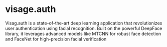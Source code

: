 # visage.auth
Visag.auth is a state-of-the-art deep learning application that revolutionizes user authentication using facial recognition. Built on the powerful DeepFace library, it leverages advanced models like MTCNN for robust face detection and FaceNet for high-precision facial verification
